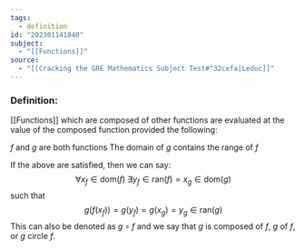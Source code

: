 ```yaml
---
tags:
  - definition
id: "202301141840"
subject:
  - "[[Functions]]"
source:
  - "[[Cracking the GRE Mathematics Subject Test#^32cefa|Leduc]]"
---
```

### Definition:
[[Functions]] which are composed of other functions are evaluated at the value of the composed function provided the following:

$f$ and $g$ are both functions
The domain of $g$ contains the range of $f$

If the above are satisfied, then we can say:
$$ \forall x_f \in \text{dom}(f) \ \exists y_f \in \text{ran}(f) = x_g \in \text{dom}(g) $$
such that
$$ g(f(x_f)) = g(y_f) = g(x_g) = y_g \in \text{ran}(g)$$
This can also be denoted as $g  \circ f$ and we say that $g$ is composed of $f$, $g$ of $f$, or $g$ circle $f$.